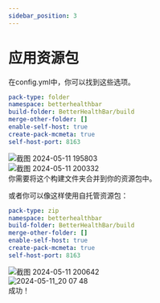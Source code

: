 ```yaml
---
sidebar_position: 3
---
```


# 应用资源包

在config.yml中，你可以找到这些选项。

``` yaml
pack-type: folder
namespace: betterhealthbar
build-folder: BetterHealthBar/build
merge-other-folder: []
enable-self-host: true
create-pack-mcmeta: true
self-host-port: 8163
```
![截图 2024-05-11 195803](https://github.com/toxicity188/BetterHealthBar3/assets/114675706/6be40b34-0593-4ace-8cb3-03b365cb84fd)  
![截图 2024-05-11 200332](https://github.com/toxicity188/BetterHealthBar3/assets/114675706/3b913891-6896-4d66-8c66-16038af9cd7c)  
你需要将这个构建文件夹合并到你的资源包中。

或者你可以像这样使用自托管资源包：
``` yaml
pack-type: zip
namespace: betterhealthbar
build-folder: BetterHealthBar/build
merge-other-folder: []
enable-self-host: true
create-pack-mcmeta: true
self-host-port: 8163
```
![截图 2024-05-11 200642](https://github.com/toxicity188/BetterHealthBar3/assets/114675706/f09ee634-4dc7-4f6f-b923-79ed07b232e8)  
![2024-05-11_20 07 48](https://github.com/toxicity188/BetterHealthBar3/assets/114675706/ba5bd2db-c2ac-484b-97eb-858737d4f891)  
成功！
